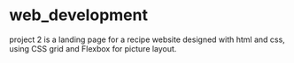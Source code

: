 # web_development
project 2 is a landing page for a recipe website designed with html and css, using CSS grid and Flexbox for picture layout. 
